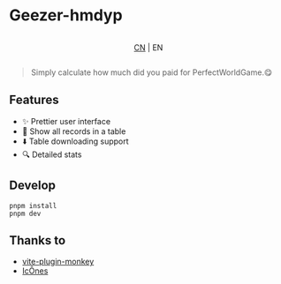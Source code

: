 # Geezer-hmdyp

<div style="display: flex; justify-content: center;">

[CN](/README.md) | EN

</div>

> Simply calculate how much did you paid for PerfectWorldGame.😋

## Features

- ✨ Prettier user interface
- 📄 Show all records in a table
- ⬇️ Table downloading support
- 🔍 Detailed stats

## Develop

```
pnpm install
pnpm dev
```

## Thanks to

- [vite-plugin-monkey](https://github.com/lisonge/vite-plugin-monkey)
- [IcÔnes](https://icones.netlify.app/)
